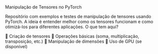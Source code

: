 Manipulação de Tensores no PyTorch

Repositório com exemplos e testes de manipulação de tensores usando PyTorch. A ideia é entender melhor como os tensores funcionam e como otimizá-los para diferentes aplicações.
O que tem aqui?

📌 Criação de tensores
📌 Operações básicas (soma, multiplicação, transposição, etc.)
📌 Manipulação de dimensões
📌 Uso de GPU (se disponível)
